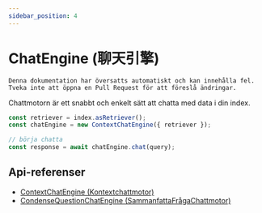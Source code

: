 ```yaml
---
sidebar_position: 4
---
```


# ChatEngine (聊天引擎)

`Denna dokumentation har översatts automatiskt och kan innehålla fel. Tveka inte att öppna en Pull Request för att föreslå ändringar.`

Chattmotorn är ett snabbt och enkelt sätt att chatta med data i din index.

```typescript
const retriever = index.asRetriever();
const chatEngine = new ContextChatEngine({ retriever });

// börja chatta
const response = await chatEngine.chat(query);
```

## Api-referenser

- [ContextChatEngine (Kontextchattmotor)](../../api/classes/ContextChatEngine.md)
- [CondenseQuestionChatEngine (SammanfattaFrågaChattmotor)](../../api/classes/ContextChatEngine.md)

